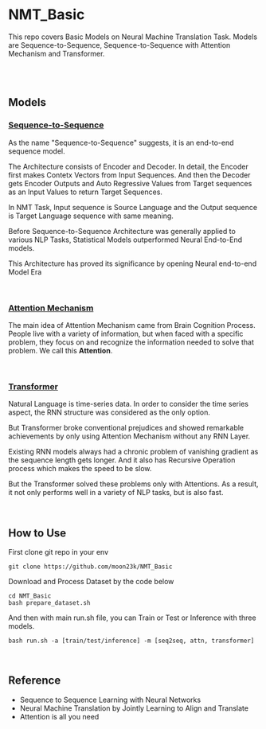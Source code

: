 # NMT_Basic
This repo covers Basic Models on Neural Machine Translation Task.
Models are Sequence-to-Sequence, Sequence-to-Sequence with Attention Mechanism and Transformer.


<br>
<br>


## Models

### [Sequence-to-Sequence](https://arxiv.org/abs/1409.3215)
As the name "Sequence-to-Sequence" suggests, it is an end-to-end sequence model.

The Architecture consists of Encoder and Decoder. In detail, the Encoder first makes Contetx Vectors from Input Sequences. 
And then the Decoder gets Encoder Outputs and Auto Regressive Values from Target sequences as an Input Values to return Target Sequences.

In NMT Task, Input sequence is Source Language and the Output sequence is Target Language sequence with same meaning.

Before Sequence-to-Sequence Architecture was generally applied to various NLP Tasks, Statistical Models outperformed Neural End-to-End models.

This Architecture has proved its significance by opening Neural end-to-end Model Era


<br>

### [Attention Mechanism](https://arxiv.org/abs/1409.0473)

The main idea of Attention Mechanism came from Brain Cognition Process.
People live with a variety of information, but when faced with a specific problem, they focus on and recognize the information needed to solve that problem. We call this **Attention**.


<br>


### [Transformer](https://arxiv.org/abs/1706.03762)
Natural Language is time-series data. In order to consider the time series aspect, the RNN structure was considered as the only option.

But Transformer broke conventional prejudices and showed remarkable achievements by only using Attention Mechanism without any RNN Layer.

Existing RNN models always had a chronic problem of vanishing gradient as the sequence length gets longer. And it also has Recursive Operation process which makes the speed to be slow.

But the Transformer solved these problems only with Attentions. As a result, it not only performs well in a variety of NLP tasks, but is also fast.


<br>




## How to Use
First clone git repo in your env
```
git clone https://github.com/moon23k/NMT_Basic
```


Download and Process Dataset by the code below 

```
cd NMT_Basic
bash prepare_dataset.sh
```


And then with main run.sh file, you can Train or Test or Inference with three models.
```
bash run.sh -a [train/test/inference] -m [seq2seq, attn, transformer]
```

<br>


## Reference
* Sequence to Sequence Learning with Neural Networks
* Neural Machine Translation by Jointly Learning to Align and Translate
* Attention is all you need
